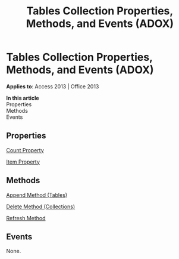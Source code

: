 ﻿---
title: Tables Collection Properties, Methods, and Events (ADOX)
TOCTitle: Tables Collection Properties, Methods, and Events (ADOX)
ms:assetid: 0459dc60-3084-7bf3-bd83-c0dc197fd24d
ms:mtpsurl: https://msdn.microsoft.com/en-us/library/JJ248806(v=office.15)
ms:contentKeyID: 48543009
ms.date: 09/18/2015
mtps_version: v=office.15
---

# Tables Collection Properties, Methods, and Events (ADOX)


**Applies to**: Access 2013 | Office 2013

**In this article**  
Properties  
Methods  
Events  

## Properties

[Count Property](count-property-ado.md)

[Item Property](item-property-ado.md)

## Methods

[Append Method (Tables)](append-method-adox-tables.md)

[Delete Method (Collections)](delete-method-adox-collections.md)

[Refresh Method](refresh-method-ado.md)

## Events

None.

